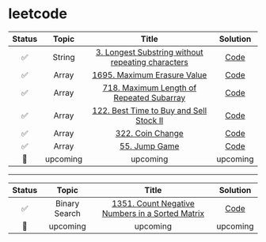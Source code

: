 # leetcode
| Status | Topic | Title | Solution |
| :---: | :---: | :---: | :---: |
| :white_check_mark: | String | [3. Longest Substring without repeating characters](https://leetcode.com/problems/longest-substring-without-repeating-characters)| [Code](https://github.com/deanyim0226/leetcode/tree/main/solutions/3) |
| :white_check_mark: | Array | [1695. Maximum Erasure Value](https://leetcode.com/problems/maximum-erasure-value/)  | [Code](https://github.com/deanyim0226/leetcode/tree/main/solutions/1695) |
| :white_check_mark: | Array | [718. Maximum Length of Repeated Subarray](https://leetcode.com/problems/maximum-length-of-repeated-subarray/)  | [Code](https://github.com/deanyim0226/leetcode/tree/main/solutions/718) |
| :white_check_mark: | Array | [122. Best Time to Buy and Sell Stock II](https://leetcode.com/problems/best-time-to-buy-and-sell-stock-ii/)  | [Code](https://github.com/deanyim0226/leetcode/tree/main/solutions/122) |
| :white_check_mark: | Array | [322. Coin Change](https://leetcode.com/problems/coin-change/) | [Code](https://github.com/deanyim0226/leetcode/tree/main/solutions/322) |
| :white_check_mark: | Array | [55. Jump Game](https://leetcode.com/problems/jump-game/) | [Code](https://github.com/deanyim0226/leetcode/tree/main/solutions/55) |
| :black_square_button: | upcoming | upcoming | upcoming |

-------------------------------------------------------------------------------
| Status | Topic | Title | Solution |
| :---: | :---: | :---: | :---: |
| :white_check_mark: | Binary Search | [1351. Count Negative Numbers in a Sorted Matrix](https://leetcode.com/problems/count-negative-numbers-in-a-sorted-matrix/description/?envType=study-plan-v2&id=binary-search/) | [Code](https://github.com/deanyim0226/leetcode/tree/main/solutions/1351) |
| :black_square_button: | upcoming | upcoming | upcoming |
